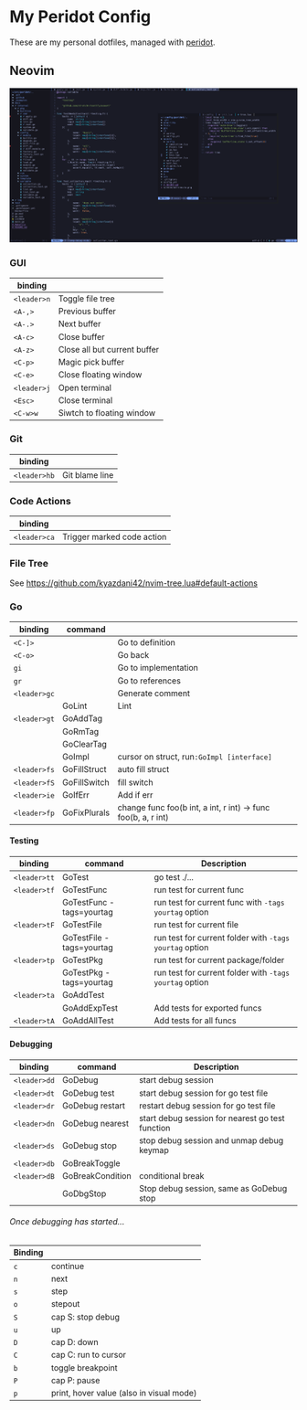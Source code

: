 # My Peridot Config

These are my personal dotfiles, managed with [peridot](https://github.com/liamg/peridot).

## Neovim 

![neovim](./screenshot-neovim.png)

### GUI

| binding      | |
|--------------|-|
| `<leader>n`  | Toggle file tree
| `<A-,>`      | Previous buffer
| `<A-.>`      | Next buffer
| `<A-c>`      | Close buffer
| `<A-z>`      | Close all but current buffer
| `<C-p>`      | Magic pick buffer
| `<C-e>`      | Close floating window
| `<leader>j`  | Open terminal
| `<Esc>`      | Close terminal
| `<C-w>w`     | Siwtch to floating window

### Git

| binding      | |
|--------------|-|
| `<leader>hb` | Git blame line

### Code Actions

| binding      | |
|--------------|-|
| `<leader>ca` | Trigger marked code action |

### File Tree

See https://github.com/kyazdani42/nvim-tree.lua#default-actions

### Go

| binding      | command    |   |
| ------------ | ---------- | - |
| `<C-]>`      | | Go to definition |
| `<C-o>`      | | Go back  |
| `gi`         | | Go to implementation |
| `gr`         | | Go to references |
| `<leader>gc` |            | Generate comment
|              | GoLint     | Lint
| `<leader>gt` | GoAddTag   |             
|              | GoRmTag    |             
|              | GoClearTag |             
|              | GoImpl     | cursor on struct, run`:GoImpl [interface]`
| `<leader>fs` | GoFillStruct | auto fill struct                                              |
| `<leader>fS` | GoFillSwitch | fill switch                                                   |
| `<leader>ie` | GoIfErr      | Add if err                                                    |
| `<leader>fp` | GoFixPlurals | change func foo(b int, a int, r int) -> func foo(b, a, r int) |

#### Testing

| binding      | command                  | Description                                             |
| ------------ | ------------------------ | ------------------------------------------------------- |
| `<leader>tt` | GoTest                   | go test ./...
| `<leader>tf` | GoTestFunc               | run test for current func                               |
|              | GoTestFunc -tags=yourtag | run test for current func with `-tags yourtag` option   |
| `<leader>tF` | GoTestFile               | run test for current file                               |
|              | GoTestFile -tags=yourtag | run test for current folder with `-tags yourtag` option |
| `<leader>tp` | GoTestPkg                | run test for current package/folder                     |
|              | GoTestPkg -tags=yourtag  | run test for current folder with `-tags yourtag` option |
| `<leader>ta` | GoAddTest                |                                                         |
|              | GoAddExpTest             | Add tests for exported funcs                            |
| `<leader>tA` | GoAddAllTest             | Add tests for all funcs                                 |


#### Debugging

| binding      | command          | Description                                      |
| ------------ | ---------------- | ------------------------------------------------ |
| `<leader>dd` | GoDebug          | start debug session                              |
| `<leader>dt` | GoDebug test     | start debug session for go test file             |
| `<leader>dr` | GoDebug restart  | restart debug session for go test file           |
| `<leader>dn` | GoDebug nearest  | start debug session for nearest go test function |
| `<leader>ds` | GoDebug stop     | stop debug session and unmap debug keymap        |
| `<leader>db` | GoBreakToggle    |                                                  |
| `<leader>dB` | GoBreakCondition | conditional break                                |
|              | GoDbgStop        | Stop debug session, same as GoDebug stop         |

###### Once debugging has started...

| Binding           | |
|-------------------|-|
| `c` |	continue
| `n` |	next
| `s` |	step
| `o` |	stepout
| `S` |	cap S: stop debug
| `u` |	up
| `D` |	cap D: down
| `C` |	cap C: run to cursor
| `b` |	toggle breakpoint
| `P` |	cap P: pause
| `p` |	print, hover value (also in visual mode)
